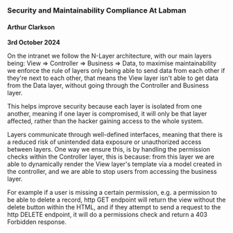 ### Security and Maintainability Compliance At Labman

#### Arthur Clarkson
**3rd October 2024**

On the intranet we follow the N-Layer architecture, with our main layers being: View => Controller => Business => Data, to maximise maintainability we enforce the rule of layers only being able to send data from each other if they're next to each other, that means the View layer isn't able to get data from the Data layer, without going through the Controller and Business layer. 

This helps improve security because each layer is isolated from one another, meaning if one layer is compromised, it will only be that layer affected, rather than the hacker gaining access to the whole system.

Layers communicate through well-defined interfaces, meaning that there is a reduced risk of unintended data exposure or unauthorized access between layers. One way we ensure this, is by handling the permission checks within the Controller layer, this is because: from this layer we are able to dynamically render the View layer's template via a model created in the controller, and we are able to stop users from accessing the business layer.

For example if a user is missing a certain permission, e.g. a permission to be able to delete a record, http GET endpoint will return the view without the delete button within the HTML, and if they attempt to send a request to the http DELETE endpoint, it will do a permissions check and return a 403 Forbidden response.